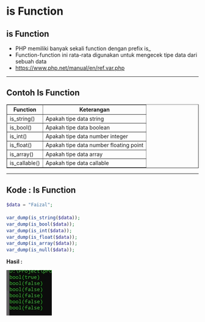 # is Function

## is Function

- PHP memiliki banyak sekali function dengan prefix is_
- Function-function ini rata-rata digunakan untuk mengecek tipe data dari sebuah data
- https://www.php.net/manual/en/ref.var.php

---

## Contoh Is Function

<table border="1" width="100%">
    <tr>
        <th>Function</th>
        <th>Keterangan</th>
    </tr>
    <tr>
        <td>is_string()</td>
        <td>Apakah tipe data string</td>
    </tr>
    <tr>
        <td>is_bool()</td>
        <td>Apakah tipe data boolean</td>
    </tr>
    <tr>
        <td>is_int()</td>
        <td>Apakah tipe data number integer</td>
    </tr>
    <tr>
        <td>is_float()</td>
        <td>Apakah tipe data number floating point</td>
    </tr>
    <tr>
        <td>is_array()</td>
        <td>Apakah tipe data array</td>
    </tr>
    <tr>
        <td>is_callable()</td>
        <td>Apakah tipe data callable</td>
    </tr>
</table>

---

## Kode : Is Function

```php
$data = "Faizal";

var_dump(is_string($data));
var_dump(is_bool($data));
var_dump(is_int($data));
var_dump(is_float($data));
var_dump(is_array($data));
var_dump(is_null($data));
```

**Hasil :**

![1](../assets/img/40/1.webp)
